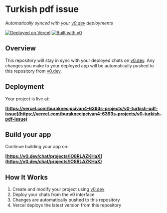 # Turkish pdf issue

*Automatically synced with your [v0.dev](https://v0.dev) deployments*

[![Deployed on Vercel](https://img.shields.io/badge/Deployed%20on-Vercel-black?style=for-the-badge&logo=vercel)](https://vercel.com/buraknecipcivan4-6393s-projects/v0-turkish-pdf-issue)
[![Built with v0](https://img.shields.io/badge/Built%20with-v0.dev-black?style=for-the-badge)](https://v0.dev/chat/projects/IO8RLAZKHaX)

## Overview

This repository will stay in sync with your deployed chats on [v0.dev](https://v0.dev).
Any changes you make to your deployed app will be automatically pushed to this repository from [v0.dev](https://v0.dev).

## Deployment

Your project is live at:

**[https://vercel.com/buraknecipcivan4-6393s-projects/v0-turkish-pdf-issue](https://vercel.com/buraknecipcivan4-6393s-projects/v0-turkish-pdf-issue)**

## Build your app

Continue building your app on:

**[https://v0.dev/chat/projects/IO8RLAZKHaX](https://v0.dev/chat/projects/IO8RLAZKHaX)**

## How It Works

1. Create and modify your project using [v0.dev](https://v0.dev)
2. Deploy your chats from the v0 interface
3. Changes are automatically pushed to this repository
4. Vercel deploys the latest version from this repository